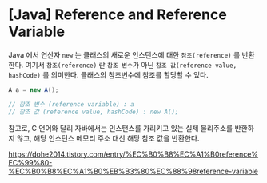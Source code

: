 # [Java] Reference and Reference Variable 

Java 에서 연산자 `new` 는 클래스의 새로운 인스턴스에 대한 `참조(reference)` 를 반환한다. 여기서 `참조(reference)` 란 `참조 변수`가 아닌 `참조 값(reference value, hashCode)` 를 의미한다. 클래스의 참조변수에 참조를 할당할 수 있다. 

```java
A a = new A(); 

// 참조 변수 (reference variable) : a 
// 참조 값 (reference value, hashCode) : new A(); 
```

참고로, C 언어와 달리 자바에서는 인스턴스를 가리키고 있는 실제 물리주소를 반환하지 않고, 해당 인스턴스 메모리 주소 대신 해당 참조 값을 반환한다. 



https://dohe2014.tistory.com/entry/%EC%B0%B8%EC%A1%B0reference%EC%99%80-%EC%B0%B8%EC%A1%B0%EB%B3%80%EC%88%98reference-variable

